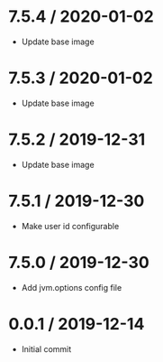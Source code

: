 
7.5.4 / 2020-01-02
==================

  * Update base image

7.5.3 / 2020-01-02
==================

  * Update base image

7.5.2 / 2019-12-31
==================

  * Update base image

7.5.1 / 2019-12-30
==================

  * Make user id configurable

7.5.0 / 2019-12-30
==================

  * Add jvm.options config file

0.0.1 / 2019-12-14
==================

  * Initial commit
